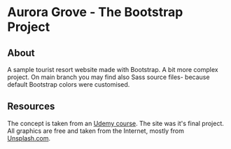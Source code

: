 # Aurora Grove - The Bootstrap Project

## About
A sample tourist resort website made with Bootstrap. A bit more complex project. On main branch you may find also Sass source files- because default Bootstrap colors were customised.

## Resources
The concept is taken from an [Udemy course](https://www.udemy.com/bootstrap-4-bootcamp/). The site was it's final project. All graphics are free and taken from the Internet, mostly from [Unsplash.com](https://unsplash.com/).